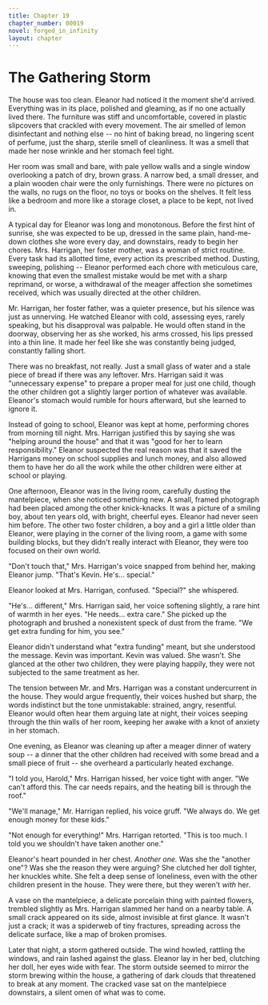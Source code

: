 ```yaml
---
title: Chapter 19
chapter_number: 00019
novel: forged_in_infinity
layout: chapter
---
```


# **The Gathering Storm**

The house was too clean. Eleanor had noticed it the moment she'd
arrived. Everything was in its place, polished and gleaming, as if no
one actually lived there. The furniture was stiff and uncomfortable,
covered in plastic slipcovers that crackled with every movement. The air
smelled of lemon disinfectant and nothing else -- no hint of baking
bread, no lingering scent of perfume, just the sharp, sterile smell of
cleanliness. It was a smell that made her nose wrinkle and her stomach
feel tight.

Her room was small and bare, with pale yellow walls and a single window
overlooking a patch of dry, brown grass. A narrow bed, a small dresser,
and a plain wooden chair were the only furnishings. There were no
pictures on the walls, no rugs on the floor, no toys or books on the
shelves. It felt less like a bedroom and more like a storage closet, a
place to be kept, not lived in.

A typical day for Eleanor was long and monotonous. Before the first hint
of sunrise, she was expected to be up, dressed in the same plain,
hand-me-down clothes she wore every day, and downstairs, ready to begin
her chores. Mrs. Harrigan, her foster mother, was a woman of strict
routine. Every task had its allotted time, every action its prescribed
method. Dusting, sweeping, polishing -- Eleanor performed each chore
with meticulous care, knowing that even the smallest mistake would be
met with a sharp reprimand, or worse, a withdrawal of the meager
affection she sometimes received, which was usually directed at the
other children.

Mr. Harrigan, her foster father, was a quieter presence, but his silence
was just as unnerving. He watched Eleanor with cold, assessing eyes,
rarely speaking, but his disapproval was palpable. He would often stand
in the doorway, observing her as she worked, his arms crossed, his lips
pressed into a thin line. It made her feel like she was constantly being
judged, constantly falling short.

There was no breakfast, not really. Just a small glass of water and a
stale piece of bread if there was any leftover. Mrs. Harrigan said it
was "unnecessary expense" to prepare a proper meal for just one child,
though the other children got a slightly larger portion of whatever was
available. Eleanor's stomach would rumble for hours afterward, but she
learned to ignore it.

Instead of going to school, Eleanor was kept at home, performing chores
from morning till night. Mrs. Harrigan justified this by saying she was
"helping around the house" and that it was "good for her to learn
responsibility." Eleanor suspected the real reason was that it saved the
Harrigans money on school supplies and lunch money, and also allowed
them to have her do all the work while the other children were either at
school or playing.

One afternoon, Eleanor was in the living room, carefully dusting the
mantelpiece, when she noticed something new. A small, framed photograph
had been placed among the other knick-knacks. It was a picture of a
smiling boy, about ten years old, with bright, cheerful eyes. Eleanor
had never seen him before. The other two foster children, a boy and a
girl a little older than Eleanor, were playing in the corner of the
living room, a game with some building blocks, but they didn\'t really
interact with Eleanor, they were too focused on their own world.

"Don't touch that," Mrs. Harrigan's voice snapped from behind her,
making Eleanor jump. "That's Kevin. He's... special."

Eleanor looked at Mrs. Harrigan, confused. "Special?" she whispered.

"He's... different," Mrs. Harrigan said, her voice softening slightly, a
rare hint of warmth in her eyes. "He needs... extra care." She picked up
the photograph and brushed a nonexistent speck of dust from the frame.
"We get extra funding for him, you see."

Eleanor didn't understand what "extra funding" meant, but she understood
the message. Kevin was important. Kevin was valued. She wasn't. She
glanced at the other two children, they were playing happily, they were
not subjected to the same treatment as her.

The tension between Mr. and Mrs. Harrigan was a constant undercurrent in
the house. They would argue frequently, their voices hushed but sharp,
the words indistinct but the tone unmistakable: strained, angry,
resentful. Eleanor would often hear them arguing late at night, their
voices seeping through the thin walls of her room, keeping her awake
with a knot of anxiety in her stomach.

One evening, as Eleanor was cleaning up after a meager dinner of watery
soup -- a dinner that the other children had received with some bread
and a small piece of fruit -- she overheard a particularly heated
exchange.

"I told you, Harold," Mrs. Harrigan hissed, her voice tight with anger.
"We can't afford this. The car needs repairs, and the heating bill is
through the roof."

"We'll manage," Mr. Harrigan replied, his voice gruff. "We always do. We
get enough money for these kids."

"Not enough for everything!" Mrs. Harrigan retorted. "This is too much.
I told you we shouldn't have taken another one."

Eleanor's heart pounded in her chest. *Another one.* Was she the
"another one"? Was she the reason they were arguing? She clutched her
doll tighter, her knuckles white. She felt a deep sense of loneliness,
even with the other children present in the house. They were there, but
they weren\'t *with* her.

A vase on the mantelpiece, a delicate porcelain thing with painted
flowers, trembled slightly as Mrs. Harrigan slammed her hand on a nearby
table. A small crack appeared on its side, almost invisible at first
glance. It wasn\'t just a crack; it was a spiderweb of tiny fractures,
spreading across the delicate surface, like a map of broken promises.

Later that night, a storm gathered outside. The wind howled, rattling
the windows, and rain lashed against the glass. Eleanor lay in her bed,
clutching her doll, her eyes wide with fear. The storm outside seemed to
mirror the storm brewing within the house, a gathering of dark clouds
that threatened to break at any moment. The cracked vase sat on the
mantelpiece downstairs, a silent omen of what was to come.
